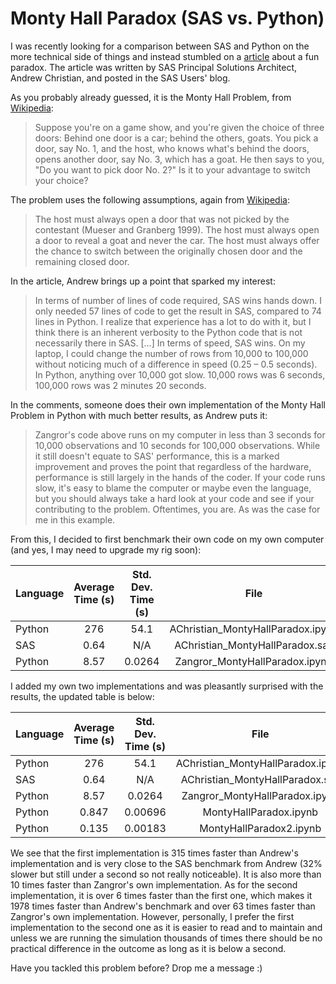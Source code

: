 # Monty Hall Paradox (SAS vs. Python)

I was recently looking for a comparison between SAS and Python on the more technical side of things and instead stumbled on a [article](https://blogs.sas.com/content/sgf/2016/10/12/the-monty-hall-paradox-sas-vs-python/) about a fun paradox. The article was written by SAS Principal Solutions Architect, Andrew Christian, and posted in the SAS Users' blog.

As you probably already guessed, it is the Monty Hall Problem, from [Wikipedia](https://en.wikipedia.org/wiki/Monty_Hall_problem#The_paradox): 

> Suppose you're on a game show, and you're given the choice of three doors: Behind one door is a car; behind the others, goats. You pick a door, say No. 1, and the host, who knows what's behind the doors, opens another door, say No. 3, which has a goat. He then says to you, "Do you want to pick door No. 2?" Is it to your advantage to switch your choice?

The problem uses the following assumptions, again from [Wikipedia](https://en.wikipedia.org/wiki/Monty_Hall_problem#Standard_assumptions):

> The host must always open a door that was not picked by the contestant (Mueser and Granberg 1999).
> The host must always open a door to reveal a goat and never the car.
> The host must always offer the chance to switch between the originally chosen door and the remaining closed door.

In the article, Andrew brings up a point that sparked my interest:

> In terms of number of lines of code required, SAS wins hands down.  I only needed 57 lines of code to get the result in SAS, compared to 74 lines in Python. I realize that experience has a lot to do with it, but I think there is an inherent verbosity to the Python code that is not necessarily there in SAS. [...] In terms of speed, SAS wins.  On my laptop, I could change the number of rows from 10,000 to 100,000 without noticing much of a difference in speed (0.25 – 0.5 seconds).  In Python, anything over 10,000 got slow.  10,000 rows was 6 seconds, 100,000 rows was 2 minutes 20 seconds.

In the comments, someone does their own implementation of the Monty Hall Problem in Python with much better results, as Andrew puts it:

> Zangror's code above runs on my computer in less than 3 seconds for 10,000 observations and 10 seconds for 100,000 observations. While it still doesn't equate to SAS' performance, this is a marked improvement and proves the point that regardless of the hardware, performance is still largely in the hands of the coder.
If your code runs slow, it's easy to blame the computer or maybe even the language, but you should always take a hard look at your code and see if your contributing to the problem. Oftentimes, you are. As was the case for me in this example.

From this, I decided to first benchmark their own code on my own computer (and yes, I may need to upgrade my rig soon):

 Language        | Average Time (s)     | Std. Dev. Time (s)  | File | Line Count
| ------------- |:-------------:|:-------------:|:-------------:|:-------------:|
| Python      | 276 | 54.1 | AChristian_MontyHallParadox.ipynb | 74
| SAS      | 0.64 | N/A | AChristian_MontyHallParadox.sas | 88
| Python      | 8.57 | 0.0264 | Zangror_MontyHallParadox.ipynb | 33

I added my own two implementations and was pleasantly surprised with the results, the updated table is below:

 Language        | Average Time (s)     | Std. Dev. Time (s)  | File | Line Count
| ------------- |:-------------:|:-------------:|:-------------:|:-------------:|
| Python      | 276 | 54.1 | AChristian_MontyHallParadox.ipynb | 74
| SAS      | 0.64 | N/A | AChristian_MontyHallParadox.sas | 57
| Python      | 8.57 | 0.0264 | Zangror_MontyHallParadox.ipynb | 33
| Python      | 0.847 | 0.00696 | MontyHallParadox.ipynb | 40
| Python      | 0.135 | 0.00183 | MontyHallParadox2.ipynb | 61

We see that the first implementation is 315 times faster than Andrew's implementation and is very close to the SAS benchmark from Andrew (32% slower but still under a second so not really noticeable). It is also  more than 10 times faster than Zangror's own implementation. As for the second implementation, it is over 6 times faster than the first one, which makes it 1978 times faster than Andrew's benchmark and over 63 times faster than Zangror's own implementation. However, personally, I prefer the first implementation to the second one as it is easier to read and to maintain and unless we are running the simulation thousands of times there should be no practical difference in the outcome as long as it is below a second.

Have you tackled this problem before? Drop me a message :)

